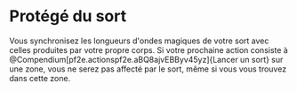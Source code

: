 # Protégé du sort

<p>Vous synchronisez les longueurs d'ondes magiques de votre sort avec celles produites par votre propre corps. Si votre prochaine action consiste à @Compendium[pf2e.actionspf2e.aBQ8ajvEBByv45yz]{Lancer un sort} sur une zone, vous ne serez pas affecté par le sort, même si vous vous trouvez dans cette zone.</p>